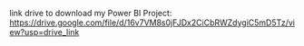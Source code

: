 link drive to download my Power BI Project: https://drive.google.com/file/d/16v7VM8s0jFJDx2CiCbRWZdygiC5mD5Tz/view?usp=drive_link
